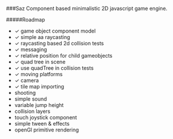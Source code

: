 ###Saz
Component based minimalistic 2D javascript game engine.

#####Roadmap 
* ✓ game object component model
* ✓ simple aa raycasting
* ✓ raycasting based 2d collision tests
* ✓ messaging
* ✓ relative position for child gameobjects
* ✓ quad tree in scene
* ✓ use quadTree in collision tests
* ✓ moving platforms
* ✓ camera
* ✓ tile map importing
* shooting
* simple sound
* variable jump height
* collision layers
* touch joystick component
* simple tween & effects
* openGl primitive rendering